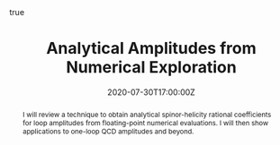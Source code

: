 ---
title: Analytical Amplitudes from Numerical Exploration
event: Summer Meeting
event_url: 
location: Freiburg, Germany
summary: Freiburg Summer Meeting
abstract: "I will review a technique to obtain analytical spinor-helicity rational coefficients for loop amplitudes from floating-point numerical evaluations. I will then show applications to one-loop QCD amplitudes and beyond."

# Talk start and end times.
#   End time can optionally be hidden by prefixing the line with `#`.
date: "2020-07-30T17:00:00Z"
date_end: "2020-07-30T18:00:00Z"
all_day: false

# Schedule page publish date (NOT talk date).
publishDate: "2017-01-01T00:00:00Z"

authors: ["Giuseppe De Laurentis"]
tags: []

# Is this a featured talk? (true/false)
featured: false

# image:
#   caption: 'Image credit: [**Unsplash**](https://unsplash.com/photos/bzdhc5b3Bxs)'
#   focal_point: Right

links:
- icon: arxiv
  icon_pack: ai
  name: arXiv:1904.04067
  url: https://arxiv.org/abs/1904.04067
- icon: arxiv
  icon_pack: ai
  name: arXiv:1910.11355
  url: https://arxiv.org/abs/1910.11355
- icon: arxiv
  icon_pack: ai
  name: arXiv:2002.04018
  url: https://arxiv.org/abs/2002.04018
url_code: ""
url_pdf: ""
url_slides: ""
url_video: ""

# Markdown Slides (optional).
#   Associate this talk with Markdown slides.
#   Simply enter your slide deck's filename without extension.
#   E.g. `slides = "example-slides"` references `content/slides/example-slides.md`.
#   Otherwise, set `slides = ""`.
# slides: Summer Meeting July2020

url_slides: "slides/Summer Meeting July2020/index.html"

# Projects (optional).
#   Associate this post with one or more of your projects.
#   Simply enter your project's folder or file name without extension.
#   E.g. `projects = ["internal-project"]` references `content/project/deep-learning/index.md`.
#   Otherwise, set `projects = []`.

# Enable math on this page?
math: true
---